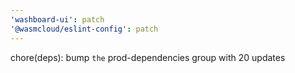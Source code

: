 ```yaml
---
'washboard-ui': patch
'@wasmcloud/eslint-config': patch
---
```


chore(deps): bump `the` prod-dependencies group with 20 updates
